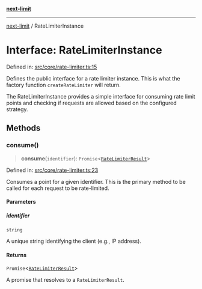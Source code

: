 [**next-limit**](../README.md)

***

[next-limit](../README.md) / RateLimiterInstance

# Interface: RateLimiterInstance

Defined in: [src/core/rate-limiter.ts:15](https://github.com/saoudi-h/next-limit/blob/f416490a04def3b4fa337260ecf1c729b660c4a7/src/core/rate-limiter.ts#L15)

Defines the public interface for a rate limiter instance.
This is what the factory function `createRateLimiter` will return.

The RateLimiterInstance provides a simple interface for consuming rate limit points
and checking if requests are allowed based on the configured strategy.

## Methods

### consume()

> **consume**(`identifier`): `Promise`\<[`RateLimiterResult`](RateLimiterResult.md)\>

Defined in: [src/core/rate-limiter.ts:23](https://github.com/saoudi-h/next-limit/blob/f416490a04def3b4fa337260ecf1c729b660c4a7/src/core/rate-limiter.ts#L23)

Consumes a point for a given identifier.
This is the primary method to be called for each request to be rate-limited.

#### Parameters

##### identifier

`string`

A unique string identifying the client (e.g., IP address).

#### Returns

`Promise`\<[`RateLimiterResult`](RateLimiterResult.md)\>

A promise that resolves to a `RateLimiterResult`.
